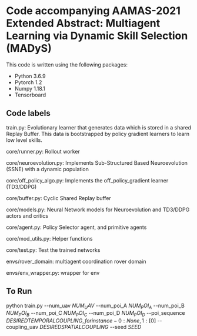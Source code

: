 

# Code accompanying AAMAS-2021 Extended Abstract: Multiagent Learning via Dynamic Skill Selection (MADyS)

This code is written using the following packages:

- Python 3.6.9
- Pytorch 1.2
- Numpy 1.18.1
- Tensorboard

## Code labels 

train.py: Evolutionary learner that generates data which is stored in a shared Replay Buffer. This data is bootstrapped by policy gradient learners to learn low level skills. 

core/runner.py: Rollout worker

core/neuroevolution.py: Implements Sub-Structured Based Neuroevolution (SSNE) with a dynamic population

core/off_policy_algo.py: Implements the off_policy_gradient learner (TD3/DDPG) 

core/buffer.py: Cyclic Shared Replay buffer

core/models.py: Neural Network models for Neuroevolution and TD3/DDPG actors and critics

core/agent.py: Policy Selector agent, and primitive agents 

core/mod_utils.py: Helper functions

core/test.py: Test the trained networks

envs/rover_domain: multiagent coordination rover domain

envs/env_wrapper.py: wrapper for env

## To Run

python train.py --num_uav $NUM_UAV$ --num_poi_A $NUM_POI_A$ --num_poi_B $NUM_POI_B$ --num_poi_C $NUM_POI_C$ --num_poi_D $NUM_POI_D$ --poi_sequence $DESIRED TEMPORAL COUPLING, for instance- {0: None, 1: [0]}$ --coupling_uav $DESIRED SPATIAL COUPLING$ --seed $SEED$
 
